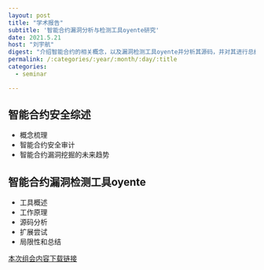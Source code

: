 ```yaml
---
layout: post
title: "学术报告"
subtitle: '智能合约漏洞分析与检测工具oyente研究'
date: 2021.5.21
host: "刘宇航"
digest: "介绍智能合约的相关概念，以及漏洞检测工具oyente并分析其源码，并对其进行总结与拓展。"
permalink: /:categories/:year/:month/:day/:title
categories:
  - seminar

---
```


## 智能合约安全综述
+ 概念梳理
+ 智能合约安全审计
+ 智能合约漏洞挖掘的未来趋势

## 智能合约漏洞检测工具oyente
+ 工具概述
+ 工作原理
+ 源码分析
+ 扩展尝试
+ 局限性和总结


[本次组会内容下载链接](https://github.com/xxycfhb/img_website/blob/main/seminar/%E6%99%BA%E8%83%BD%E5%90%88%E7%BA%A6%E6%BC%8F%E6%B4%9E%E5%88%86%E6%9E%90%E4%B8%8E%E6%A3%80%E6%B5%8B%E5%B7%A5%E5%85%B7oyente%E7%A0%94%E7%A9%B6.pptx)